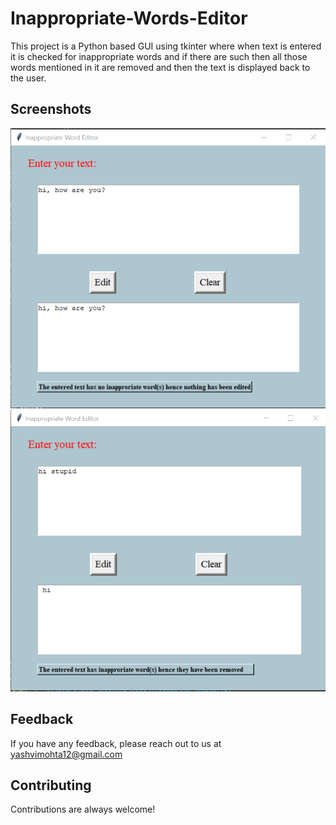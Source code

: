 # Inappropriate-Words-Editor
This project is a Python based GUI using tkinter where when text is entered it is checked for inappropriate words and if there are such then all those words mentioned in it are removed and then the text is displayed back to the user.


    
## Screenshots
![Screenshot](noedit.png)
![Screenshot](edit.png)


## Feedback

If you have any feedback, please reach out to us at yashvimohta12@gmail.com


## Contributing

Contributions are always welcome!
